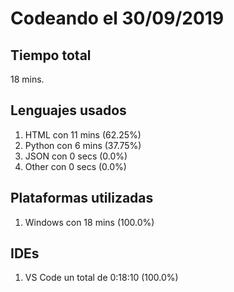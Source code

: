 # Codeando el 30/09/2019

## Tiempo total
18 mins.

## Lenguajes usados
1. HTML con 11 mins (62.25%)
1. Python con 6 mins (37.75%)
1. JSON con 0 secs (0.0%)
1. Other con 0 secs (0.0%)

## Plataformas utilizadas
1. Windows con 18 mins (100.0%)

## IDEs
1. VS Code un total de 0:18:10 (100.0%)
